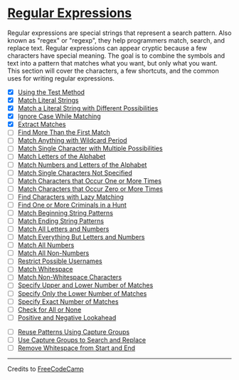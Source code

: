 # [Regular Expressions](https://learn.freecodecamp.org/javascript-algorithms-and-data-structures/regular-expressions/)

Regular expressions are special strings that represent a search pattern. Also known as "regex" or "regexp", they help programmers match, search, and replace text. Regular expressions can appear cryptic because a few characters have special meaning. The goal is to combine the symbols and text into a pattern that matches what you want, but only what you want. This section will cover the characters, a few shortcuts, and the common uses for writing regular expressions.

- [x] [Using the Test Method](01-using-the-test-method.js)
- [x] [Match Literal Strings](02-match-literal-strings.js)
- [x] [Match a Literal String with Different Possibilities](03-match-a-literal-string-with-different-possibilities.js)
- [x] [Ignore Case While Matching](04-ignore-case-while-matching.js)
- [x] [Extract Matches](05-extract-matches.js)
- [ ] [Find More Than the First Match](06-find-more-than-the-first-match.js)
- [ ] [Match Anything with Wildcard Period](07-match-anything-with-wildcard-period.js)
- [ ] [Match Single Character with Multiple Possibilities](08-match-single-character-with-multiple-possibilities.js)
- [ ] [Match Letters of the Alphabet](09-match-letters-of-the-alphabet.js)
- [ ] [Match Numbers and Letters of the Alphabet](10-match-numbers-and-letters-of-the-alphabet.js)
- [ ] [Match Single Characters Not Specified](11-match-single-characters-not-specified.js)
- [ ] [Match Characters that Occur One or More Times](12-match-characters-that-occur-one-or-more-times.js)
- [ ] [Match Characters that Occur Zero or More Times](13-match-characters-that-occur-zero-or-more-times.js)
- [ ] [Find Characters with Lazy Matching](14-find-characters-with-lazy-matching.js)
- [ ] [Find One or More Criminals in a Hunt](15-find-one-or-more-criminals-in-a-hunt.js)
- [ ] [Match Beginning String Patterns](16-match-beginning-string-patterns.js)
- [ ] [Match Ending String Patterns](17-match-ending-string-patterns.js)
- [ ] [Match All Letters and Numbers](18-match-all-letters-and-numbers.js)
- [ ] [Match Everything But Letters and Numbers](19-match-everything-but-letters-and-numbers.js)
- [ ] [Match All Numbers](20-match-all-numbers.js)
- [ ] [Match All Non-Numbers](21-match-all-non-numbers.js)
- [ ] [Restrict Possible Usernames](22-restrict-possible-usernames.js)
- [ ] [Match Whitespace](23-match-whitespace.js)
- [ ] [Match Non-Whitespace Characters](24-match-non-whitespace-characters.js)
- [ ] [Specify Upper and Lower Number of Matches](25-specify-upper-and-lower-number-of-matches.js)
- [ ] [Specify Only the Lower Number of Matches](26-specify-only-the-lower-number-of-matches.js)
- [ ] [Specify Exact Number of Matches](27-specify-exact-number-of-matches.js)
- [ ] [Check for All or None](28-check-for-all-or-none.js)
- [ ] [Positive and Negative Lookahead](29-positive-and-negative-lookahead.js)
<!-- - [ ] [Check For Mixed Grouping of Characters](30-check-for-mixed-grouping-of-characters.js) -->
- [ ] [Reuse Patterns Using Capture Groups](30-reuse-patterns-using-capture-groups.js)
- [ ] [Use Capture Groups to Search and Replace](31-use-capture-groups-to-search-and-replace.js)
- [ ] [Remove Whitespace from Start and End](32-remove-whitespace-from-start-and-end.js)

---

Credits to [FreeCodeCamp](https://www.freecodecamp.org/)

